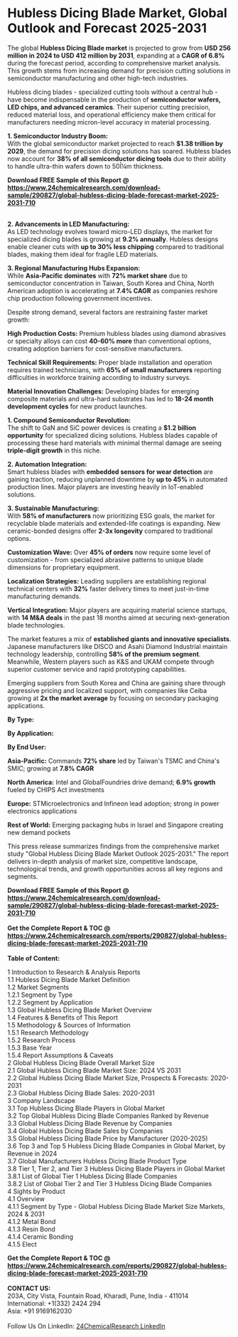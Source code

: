 <h1>Hubless Dicing Blade Market, Global Outlook and Forecast 2025-2031</h1><p>The global <strong>Hubless Dicing Blade market</strong> is projected to grow from <strong>USD 256 million in 2024 to USD 412 million by 2031</strong>, expanding at a <strong>CAGR of 6.8%</strong> during the forecast period, according to comprehensive market analysis. This growth stems from increasing demand for precision cutting solutions in semiconductor manufacturing and other high-tech industries.</p><p>Hubless dicing blades - specialized cutting tools without a central hub - have become indispensable in the production of <strong>semiconductor wafers, LED chips, and advanced ceramics</strong>. Their superior cutting precision, reduced material loss, and operational efficiency make them critical for manufacturers needing micron-level accuracy in material processing.</p><p><strong>1. Semiconductor Industry Boom:</strong><br>
With the global semiconductor market projected to reach <strong>$1.38 trillion by 2029</strong>, the demand for precision dicing solutions has soared. Hubless blades now account for <strong>38% of all semiconductor dicing tools</strong> due to their ability to handle ultra-thin wafers down to 50Î¼m thickness.</p><div><b>Download FREE Sample of this Report @ 
            <a href="https://www.24chemicalresearch.com/download-sample/290827/global-hubless-dicing-blade-forecast-market-2025-2031-710">
            https://www.24chemicalresearch.com/download-sample/290827/global-hubless-dicing-blade-forecast-market-2025-2031-710</a></b></div><br><p><strong>2. Advancements in LED Manufacturing:</strong><br>
As LED technology evolves toward micro-LED displays, the market for specialized dicing blades is growing at <strong>9.2% annually</strong>. Hubless designs enable cleaner cuts with <strong>up to 30% less chipping</strong> compared to traditional blades, making them ideal for fragile LED materials.</p><p><strong>3. Regional Manufacturing Hubs Expansion:</strong><br>
While <strong>Asia-Pacific dominates</strong> with <strong>72% market share</strong> due to semiconductor concentration in Taiwan, South Korea and China, North American adoption is accelerating at <strong>7.4% CAGR</strong> as companies reshore chip production following government incentives.</p><p>Despite strong demand, several factors are restraining faster market growth:</p><p><strong>High Production Costs:</strong> Premium hubless blades using diamond abrasives or specialty alloys can cost <strong>40-60% more</strong> than conventional options, creating adoption barriers for cost-sensitive manufacturers.</p><p><strong>Technical Skill Requirements:</strong> Proper blade installation and operation requires trained technicians, with <strong>65% of small manufacturers</strong> reporting difficulties in workforce training according to industry surveys.</p><p><strong>Material Innovation Challenges:</strong> Developing blades for emerging composite materials and ultra-hard substrates has led to <strong>18-24 month development cycles</strong> for new product launches.</p><p><strong>1. Compound Semiconductor Revolution:</strong><br>
The shift to GaN and SiC power devices is creating a <strong>$1.2 billion opportunity</strong> for specialized dicing solutions. Hubless blades capable of processing these hard materials with minimal thermal damage are seeing <strong>triple-digit growth</strong> in this niche.</p><p><strong>2. Automation Integration:</strong><br>
Smart hubless blades with <strong>embedded sensors for wear detection</strong> are gaining traction, reducing unplanned downtime by <strong>up to 45%</strong> in automated production lines. Major players are investing heavily in IoT-enabled solutions.</p><p><strong>3. Sustainable Manufacturing:</strong><br>
With <strong>58% of manufacturers</strong> now prioritizing ESG goals, the market for recyclable blade materials and extended-life coatings is expanding. New ceramic-bonded designs offer <strong>2-3x longevity</strong> compared to traditional options.</p><p><strong>Customization Wave:</strong> Over <strong>45% of orders</strong> now require some level of customization - from specialized abrasive patterns to unique blade dimensions for proprietary equipment.</p><p><strong>Localization Strategies:</strong> Leading suppliers are establishing regional technical centers with <strong>32%</strong> faster delivery times to meet just-in-time manufacturing demands.</p><p><strong>Vertical Integration:</strong> Major players are acquiring material science startups, with <strong>14 M&amp;A deals</strong> in the past 18 months aimed at securing next-generation blade technologies.</p><p>The market features a mix of <strong>established giants and innovative specialists</strong>. Japanese manufacturers like DISCO and Asahi Diamond Industrial maintain technology leadership, controlling <strong>58% of the premium segment</strong>. Meanwhile, Western players such as K&amp;S and UKAM compete through superior customer service and rapid prototyping capabilities.</p><p>Emerging suppliers from South Korea and China are gaining share through aggressive pricing and localized support, with companies like Ceiba growing at <strong>2x the market average</strong> by focusing on secondary packaging applications.</p><p><strong>By Type:</strong></p><p><strong>By Application:</strong></p><p><strong>By End User:</strong></p><p><strong>Asia-Pacific:</strong> Commands <strong>72% share</strong> led by Taiwan's TSMC and China's SMIC; growing at <strong>7.8% CAGR</strong></p><p><strong>North America:</strong> Intel and GlobalFoundries drive demand; <strong>6.9% growth</strong> fueled by CHIPS Act investments</p><p><strong>Europe:</strong> STMicroelectronics and Infineon lead adoption; strong in power electronics applications</p><p><strong>Rest of World:</strong> Emerging packaging hubs in Israel and Singapore creating new demand pockets</p><p>This press release summarizes findings from the comprehensive market study "Global Hubless Dicing Blade Market Outlook 2025-2031." The report delivers in-depth analysis of market size, competitive landscape, technological trends, and growth opportunities across all key regions and segments.</p><div><b>Download FREE Sample of this Report @ 
            <a href="https://www.24chemicalresearch.com/download-sample/290827/global-hubless-dicing-blade-forecast-market-2025-2031-710">
            https://www.24chemicalresearch.com/download-sample/290827/global-hubless-dicing-blade-forecast-market-2025-2031-710</a></b></div><br><div><b>Get the Complete Report & TOC @ 
            <a href="https://www.24chemicalresearch.com/reports/290827/global-hubless-dicing-blade-forecast-market-2025-2031-710">
            https://www.24chemicalresearch.com/reports/290827/global-hubless-dicing-blade-forecast-market-2025-2031-710</a></b></div><br>
            <b>Table of Content:</b><p>1 Introduction to Research & Analysis Reports<br />
 1.1 Hubless Dicing Blade Market Definition<br />
 1.2 Market Segments<br />
 1.2.1 Segment by Type<br />
 1.2.2 Segment by Application<br />
 1.3 Global Hubless Dicing Blade Market Overview<br />
 1.4 Features & Benefits of This Report<br />
 1.5 Methodology & Sources of Information<br />
 1.5.1 Research Methodology<br />
 1.5.2 Research Process<br />
 1.5.3 Base Year<br />
 1.5.4 Report Assumptions & Caveats<br />
2 Global Hubless Dicing Blade Overall Market Size<br />
 2.1 Global Hubless Dicing Blade Market Size: 2024 VS 2031<br />
 2.2 Global Hubless Dicing Blade Market Size, Prospects & Forecasts: 2020-2031<br />
 2.3 Global Hubless Dicing Blade Sales: 2020-2031<br />
3 Company Landscape<br />
 3.1 Top Hubless Dicing Blade Players in Global Market<br />
 3.2 Top Global Hubless Dicing Blade Companies Ranked by Revenue<br />
 3.3 Global Hubless Dicing Blade Revenue by Companies<br />
 3.4 Global Hubless Dicing Blade Sales by Companies<br />
 3.5 Global Hubless Dicing Blade Price by Manufacturer (2020-2025)<br />
 3.6 Top 3 and Top 5 Hubless Dicing Blade Companies in Global Market, by Revenue in 2024<br />
 3.7 Global Manufacturers Hubless Dicing Blade Product Type<br />
 3.8 Tier 1, Tier 2, and Tier 3 Hubless Dicing Blade Players in Global Market<br />
 3.8.1 List of Global Tier 1 Hubless Dicing Blade Companies<br />
 3.8.2 List of Global Tier 2 and Tier 3 Hubless Dicing Blade Companies<br />
4 Sights by Product<br />
 4.1 Overview<br />
 4.1.1 Segment by Type - Global Hubless Dicing Blade Market Size Markets, 2024 & 2031<br />
 4.1.2 Metal Bond<br />
 4.1.3 Resin Bond<br />
 4.1.4 Ceramic Bonding<br />
 4.1.5 Elect</p><div><b>Get the Complete Report & TOC @ 
            <a href="https://www.24chemicalresearch.com/reports/290827/global-hubless-dicing-blade-forecast-market-2025-2031-710">
            https://www.24chemicalresearch.com/reports/290827/global-hubless-dicing-blade-forecast-market-2025-2031-710</a></b></div><br><b>CONTACT US:</b><br>
            203A, City Vista, Fountain Road, Kharadi, Pune, India - 411014<br>
            International: +1(332) 2424 294<br>
            Asia: +91 9169162030 <br><br>
            Follow Us On LinkedIn: <a href="https://www.linkedin.com/company/24chemicalresearch/">24ChemicalResearch LinkedIn</a>
